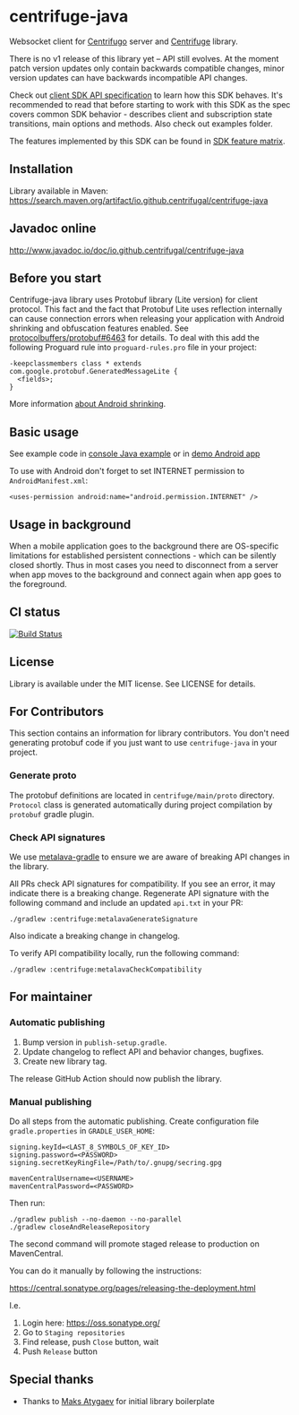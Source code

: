 # centrifuge-java

Websocket client for [Centrifugo](https://github.com/centrifugal/centrifugo) server and [Centrifuge](https://github.com/centrifugal/centrifuge) library.

There is no v1 release of this library yet – API still evolves. At the moment patch version updates only contain backwards compatible changes, minor version updates can have backwards incompatible API changes.

Check out [client SDK API specification](https://centrifugal.dev/docs/transports/client_api) to learn how this SDK behaves. It's recommended to read that before starting to work with this SDK as the spec covers common SDK behavior - describes client and subscription state transitions, main options and methods. Also check out examples folder.

The features implemented by this SDK can be found in [SDK feature matrix](https://centrifugal.dev/docs/transports/client_sdk#sdk-feature-matrix).

## Installation

Library available in Maven: https://search.maven.org/artifact/io.github.centrifugal/centrifuge-java

## Javadoc online

http://www.javadoc.io/doc/io.github.centrifugal/centrifuge-java

## Before you start

Centrifuge-java library uses Protobuf library (Lite version) for client protocol. This fact and the fact that Protobuf Lite uses reflection internally can cause connection errors when releasing your application with Android shrinking and obfuscation features enabled. See [protocolbuffers/protobuf#6463](https://github.com/protocolbuffers/protobuf/issues/6463) for details. To deal with this add the following Proguard rule into `proguard-rules.pro` file in your project:

```
-keepclassmembers class * extends com.google.protobuf.GeneratedMessageLite {
  <fields>;
}
```

More information [about Android shrinking](https://developer.android.com/studio/build/shrink-code).

## Basic usage

See example code in [console Java example](https://github.com/centrifugal/centrifuge-java/blob/master/example/src/main/java/io/github/centrifugal/centrifuge/example/Main.java) or in [demo Android app](https://github.com/centrifugal/centrifuge-java/blob/master/demo/src/main/java/io/github/centrifugal/centrifuge/demo/MainActivity.java)

To use with Android don't forget to set INTERNET permission to `AndroidManifest.xml`:

```
<uses-permission android:name="android.permission.INTERNET" />
```

## Usage in background

When a mobile application goes to the background there are OS-specific limitations for established persistent connections - which can be silently closed shortly. Thus in most cases you need to disconnect from a server when app moves to the background and connect again when app goes to the foreground.

## CI status

[![Build Status](https://travis-ci.org/centrifugal/centrifuge-java.svg)](https://travis-ci.org/centrifugal/centrifuge-java)

## License

Library is available under the MIT license. See LICENSE for details.

## For Contributors

This section contains an information for library contributors. You don't need generating protobuf code if you just want to use `centrifuge-java` in your project.

### Generate proto

The protobuf definitions are located in `centrifuge/main/proto` directory.
`Protocol` class is generated automatically during project compilation by `protobuf` gradle plugin.

### Check API signatures

We use [metalava-gradle](https://github.com/tylerbwong/metalava-gradle) to ensure we are aware of breaking API changes in the library.

All PRs check API signatures for compatibility. If you see an error, it may indicate there is a breaking change.
Regenerate API signature with the following command and include an updated `api.txt` in your PR:
```shell
./gradlew :centrifuge:metalavaGenerateSignature
```

Also indicate a breaking change in changelog.

To verify API compatibility locally, run the following command:
```shell
./gradlew :centrifuge:metalavaCheckCompatibility
```

## For maintainer

### Automatic publishing

1. Bump version in `publish-setup.gradle`. 
2. Update changelog to reflect API and behavior changes, bugfixes. 
3. Create new library tag. 

The release GitHub Action should now publish the library.

### Manual publishing

Do all steps from the automatic publishing. Create configuration file `gradle.properties` in `GRADLE_USER_HOME`:

```properties
signing.keyId=<LAST_8_SYMBOLS_OF_KEY_ID>
signing.password=<PASSWORD>
signing.secretKeyRingFile=/Path/to/.gnupg/secring.gpg

mavenCentralUsername=<USERNAME>
mavenCentralPassword=<PASSWORD>
```

Then run:

```shell
./gradlew publish --no-daemon --no-parallel
./gradlew closeAndReleaseRepository
```

The second command will promote staged release to production on MavenCentral.

You can do it manually by following the instructions:

https://central.sonatype.org/pages/releasing-the-deployment.html

I.e.

1) Login here: https://oss.sonatype.org/
2) Go to `Staging repositories`
3) Find release, push `Close` button, wait
4) Push `Release` button

## Special thanks

* Thanks to [Maks Atygaev](https://github.com/atygaev) for initial library boilerplate
